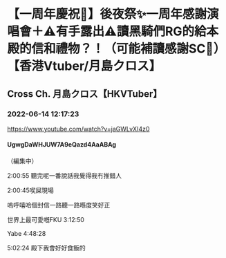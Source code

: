 # 【一周年慶祝🎉】後夜祭✨一周年感謝演唱會＋⚠️有手露出⚠️讀黑騎們RG的給本殿的信和禮物？！（可能補讀感謝SC💜）【香港Vtuber/月島クロス】

## Cross Ch. 月島クロス【HKVTuber】

### 2022-06-14 12:17:23

https://www.youtube.com/watch?v=jaGWLvXI4z0

#### UgwgDaWHJUW7A9eQazd4AaABAg

（編集中）

2:00:55 聽完呢一番說話我覺得我冇推錯人

2:00:45喫屎現場

嗚呼嘻哈個封信一路聽一路喺度笑好正

世界上最可愛嘅FKU 3:12:50

Yabe 4:48:28

5:02:24 殿下我會好好食飯的


